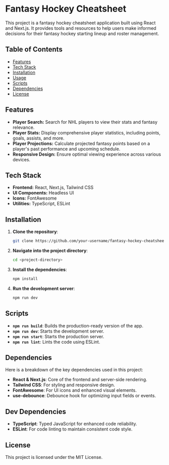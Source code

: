 # Fantasy Hockey Cheatsheet

This project is a fantasy hockey cheatsheet application built using React and Next.js. It provides tools and resources to help users make informed decisions for their fantasy hockey starting lineup and roster management.

## Table of Contents

-   [Features](#features)
-   [Tech Stack](#tech-stack)
-   [Installation](#installation)
-   [Usage](#usage)
-   [Scripts](#scripts)
-   [Dependencies](#dependencies)
-   [License](#license)

## Features

-   **Player Search:** Search for NHL players to view their stats and fantasy relevance.
-   **Player Stats:** Display comprehensive player statistics, including points, goals, assists, and more.
-   **Player Projections:** Calculate projected fantasy points based on a player's past performance and upcoming schedule.
-   **Responsive Design:** Ensure optimal viewing experience across various devices.

## Tech Stack

-   **Frontend:** React, Next.js, Tailwind CSS
-   **UI Components:** Headless UI
-   **Icons:** FontAwesome
-   **Utilities:** TypeScript, ESLint

## Installation

1. **Clone the repository**:
    ```bash
    git clone https://github.com/your-username/fantasy-hockey-cheatsheet.git
    ```
2. **Navigate into the project directory**:
    ```bash
    cd <project-directory>
    ```
3. **Install the dependencies**:

    ```bash
    npm install
    ```

4. **Run the development server**:

    ```bash
    npm run dev
    ```

## Scripts

-   **`npm run build`**: Builds the production-ready version of the app.
-   **`npm run dev`**: Starts the development server.
-   **`npm run start`**: Starts the production server.
-   **`npm run lint`**: Lints the code using ESLint.

## Dependencies

Here is a breakdown of the key dependencies used in this project:

-   **React & Next.js**: Core of the frontend and server-side rendering.
-   **Tailwind CSS**: For styling and responsive design.
-   **FontAwesome**: For UI icons and enhanced visual elements.
-   **use-debounce**: Debounce hook for optimizing input fields or events.

## Dev Dependencies

-   **TypeScript**: Typed JavaScript for enhanced code reliability.
-   **ESLint**: For code linting to maintain consistent code style.

## License

This project is licensed under the MIT License.

